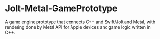 # Jolt-Metal-GamePrototype
A game engine prototype that connects C++ and Swift/Jolt and Metal, with rendering done by Metal API for Apple devices and game logic written in C++.

